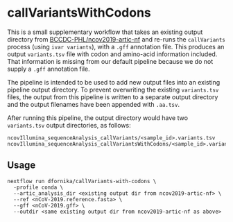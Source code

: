 # callVariantsWithCodons

This is a small supplementary workflow that takes an existing output directory from [BCCDC-PHL/ncov2019-artic-nf](https://github.com/BCCDC-PHL/ncov2019-artic-nf)
and re-runs the `callVariants` process (using `ivar variants`), with a `.gff` annotation file. This produces an output `variants.tsv` file with codon and
amino-acid information included. That information is missing from our default pipeline because we do not supply a `.gff` annotation file.

The pipeline is intended to be used to add new output files into an existing pipeline output directory. To prevent overwriting the existing `variants.tsv` files,
the output from this pipeline is written to a separate output directory and the output filenames have been appended with `.aa.tsv`.

After running this pipeline, the output directory would have two `variants.tsv` output directories, as follows:

```
ncovIllumina_sequenceAnalysis_callVariants/<sample_id>.variants.tsv
ncovIllumina_sequenceAnalysis_callVariantsWithCodons/<sample_id>.variants.aa.tsv
```

## Usage

```
nextflow run dfornika/callVariants-with-codons \
  -profile conda \
  --artic_analysis_dir <existing output dir from ncov2019-artic-nf> \
  --ref <nCoV-2019.reference.fasta> \
  --gff <nCoV-2019.gff> \
  --outdir <same existing output dir from ncov2019-artic-nf as above> 
```
